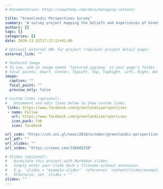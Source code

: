 ```yaml
---
# Documentation: https://wowchemy.com/docs/managing-content/

title: "Greenlandic Perspectives Survey"
summary: "A survey project mapping the beliefs and experiences of Greenlanders in relation to the political, economic and climatic changes that the country is undergoing."
authors: []
tags: []
categories: []
date: 2020-11-22T17:17:13+01:00

# Optional external URL for project (replaces project detail page).
external_link: ""

# Featured image
# To use, add an image named `featured.jpg/png` to your page's folder.
# Focal points: Smart, Center, TopLeft, Top, TopRight, Left, Right, BottomLeft, Bottom, BottomRight.
image:
  caption: ""
  focal_point: ""
  preview_only: false

# Custom links (optional).
#   Uncomment and edit lines below to show custom links.
 links: https://www.facebook.com/greenlandicperspectives
 - name: Follow
   url: https://www.facebook.com/greenlandicperspectives
   icon_pack: fab
   icon: facebook

url_code: "https://uk.uni.gl/news/2018/october/greenlandic-perspectives-survey.aspx"
url_pdf: ""
url_slides: ""
url_video: "https://vimeo.com/338685258"

# Slides (optional).
#   Associate this project with Markdown slides.
#   Simply enter your slide deck's filename without extension.
#   E.g. `slides = "example-slides"` references `content/slides/example-slides.md`.
#   Otherwise, set `slides = ""`.
slides: ""
---
```

